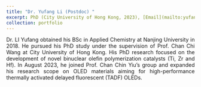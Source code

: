 ```yaml
---
title: "Dr. Yufang Li (Postdoc) "
excerpt: PhD (City University of Hong Kong, 2023), [Email](mailto:yufangli3-c@my.cityu.edu.hk) <br/><img src='/images/yufang_li.JPG' width="150" height="130">
collection: portfolio
---
```

<div style="text-align: justify">
Dr. LI Yufang obtained his BSc in Applied Chemistry at Nanjing University in 2018. He pursued his PhD study under the supervision of Prof. Chan Chi Wang at City University of Hong Kong. His PhD research focused on the development of novel binuclear olefin polymerization catalysts (Ti, Zr and Hf). In August 2023, he joined Prof. Chan Chin Yiu’s group and expanded his research scope on OLED materials aiming for high-performance thermally activated delayed fluorescent (TADF) OLEDs.
</div>

